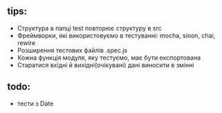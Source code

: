 
tips:
-
- Структура в папці test повторює структуру в src
- Фреймворки, які використовуємо в тестуванні: mocha, sinon, chai, rewire
- Розширення тестових файлів .spec.js
- Кожна функція модуля, яку тестуємо, має бути експортована
- Старатися вхідні й вихідні(очікувані) дані виносити в змінні

todo:
- 
- тести з Date
